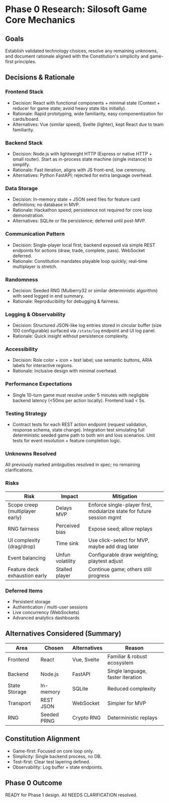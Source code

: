 # Phase 0 Research: Silosoft Game Core Mechanics

## Goals
Establish validated technology choices, resolve any remaining unknowns, and document rationale aligned with the Constitution's simplicity and game-first principles.

## Decisions & Rationale

### Frontend Stack
- Decision: React with functional components + minimal state (Context + reducer for game state; avoid heavy state libs initially).
- Rationale: Rapid prototyping, wide familiarity, easy componentization for cards/board.
- Alternatives: Vue (similar speed), Svelte (lighter), kept React due to team familiarity.

### Backend Stack
- Decision: Node.js with lightweight HTTP (Express or native HTTP + small router). Start as in-process state machine (single instance) to simplify.
- Rationale: Fast iteration, aligns with JS front-end, low ceremony.
- Alternatives: Python FastAPI; rejected for extra language overhead.

### Data Storage
- Decision: In-memory state + JSON seed files for feature card definitions; no database in MVP.
- Rationale: Hackathon speed; persistence not required for core loop demonstration.
- Alternatives: SQLite or file persistence; deferred until post-MVP.

### Communication Pattern
- Decision: Single-player local first; backend exposed via simple REST endpoints for actions (draw, trade, complete, pass). WebSocket deferred.
- Rationale: Constitution mandates playable loop quickly; real-time multiplayer is stretch.

### Randomness
- Decision: Seeded RNG (Mulberry32 or similar deterministic algorithm) with seed logged in end summary.
- Rationale: Reproducibility for debugging & fairness.

### Logging & Observability
- Decision: Structured JSON-like log entries stored in circular buffer (size 100 configurable) surfaced via `/state/log` endpoint and UI log panel.
- Rationale: Quick insight without persistence complexity.

### Accessibility
- Decision: Role color + icon + text label; use semantic buttons, ARIA labels for interactive regions.
- Rationale: Inclusive design with minimal overhead.

### Performance Expectations
- Single 10-turn game must resolve under 5 minutes with negligible backend latency (<50ms per action locally). Frontend load < 5s.

### Testing Strategy
- Contract tests for each REST action endpoint (request validation, response schema, state change). Integration test simulating full deterministic seeded game path to both win and loss scenarios. Unit tests for event resolution + feature completion logic.

### Unknowns Resolved
All previously marked ambiguities resolved in spec; no remaining clarifications.

### Risks
| Risk | Impact | Mitigation |
|------|--------|------------|
| Scope creep (multiplayer early) | Delays MVP | Enforce single-player first, modularize state for future session mgmt |
| RNG fairness | Perceived bias | Expose seed; allow replays |
| UI complexity (drag/drop) | Time sink | Use click-select for MVP, maybe add drag later |
| Event balancing | Unfun volatility | Configurable draw weighting; playtest adjust |
| Feature deck exhaustion early | Stalled player | Continue game; others still progress |

### Deferred Items
- Persistent storage
- Authentication / multi-user sessions
- Live concurrency (WebSockets)
- Advanced analytics dashboards

## Alternatives Considered (Summary)
| Area | Chosen | Alternatives | Reason |
|------|--------|-------------|--------|
| Frontend | React | Vue, Svelte | Familiar & robust ecosystem |
| Backend | Node.js | FastAPI | Single language, faster iteration |
| State Storage | In-memory | SQLite | Reduced complexity |
| Transport | REST JSON | WebSocket | Simpler for MVP |
| RNG | Seeded PRNG | Crypto RNG | Deterministic replays |

## Constitution Alignment
- Game-first: Focused on core loop only.
- Simplicity: Single backend process, no DB.
- Test-first: Clear test layering defined.
- Observability: Log buffer + state endpoints.

## Phase 0 Outcome
READY for Phase 1 design. All NEEDS CLARIFICATION resolved.
